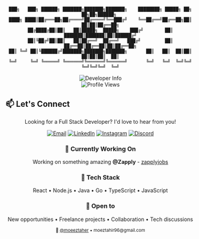 <div align="center">

```
███╗   ███╗ ██████╗ ███████╗███████╗███████╗    ████████╗ █████╗ ██╗  ██╗██╗██████╗ 
████╗ ████║██╔═══██╗██╔════╝██╔════╝╚══███╔╝    ╚══██╔══╝██╔══██╗██║  ██║██║██╔══██╗
██╔████╔██║██║   ██║█████╗  █████╗    ███╔╝        ██║   ███████║███████║██║██████╔╝
██║╚██╔╝██║██║   ██║██╔══╝  ██╔══╝   ███╔╝         ██║   ██╔══██║██╔══██║██║██╔══██╗
██║ ╚═╝ ██║╚██████╔╝███████╗███████╗███████╗       ██║   ██║  ██║██║  ██║██║██║  ██║
╚═╝     ╚═╝ ╚═════╝ ╚══════╝╚══════╝╚══════╝       ╚═╝   ╚═╝  ╚═╝╚═╝  ╚═╝╚═╝╚═╝  ╚═╝
```

</div>

<div align="center">
  <img src="https://readme-typing-svg.herokuapp.com?font=JetBrains+Mono&weight=600&size=22&duration=3000&pause=1000&color=2F81F7&center=true&vCenter=true&width=600&lines=Full+Stack+Developer;React+%7C+Node.js+%7C+Java+%7C+Go;Working+at+Zapply" alt="Developer Info" />
</div>

<div align="center">
  <img src="https://komarev.com/ghpvc/?username=moeeztaher&label=visitors&color=2F81F7&style=flat-square" alt="Profile Views" />
</div>

## 📫 Let's Connect

<div align="center">
  
Looking for a Full Stack Developer? I'd love to hear from you!

</div>

<div align="center">
  
[![Email](https://img.shields.io/badge/Email-moeztahir96%40gmail.com-2F81F7?style=for-the-badge&logo=gmail&logoColor=white)](mailto:moeztahir96@gmail.com)
[![LinkedIn](https://img.shields.io/badge/LinkedIn-moeeztahir-2F81F7?style=for-the-badge&logo=linkedin&logoColor=white)](https://www.linkedin.com/in/moeeztahir/)
[![Instagram](https://img.shields.io/badge/Instagram-moeez.t-2F81F7?style=for-the-badge&logo=instagram&logoColor=white)](https://www.instagram.com/moeez.t)
[![Discord](https://img.shields.io/badge/Discord-moeez-2F81F7?style=for-the-badge&logo=discord&logoColor=white)](https://discord.com/users/630806911364628490)

</div>

<div align="center">
  
### 💼 Currently Working On
Working on something amazing **@Zapply** - [zapplyjobs](https://github.com/zapplyjobs)

### 🚀 Tech Stack
React • Node.js • Java • Go • TypeScript • JavaScript

### 💬 Open to
New opportunities • Freelance projects • Collaboration • Tech discussions

</div>

<div align="center">
  <sub>🔗 <a href="https://github.com/moeeztaher">@moeeztaher</a> • moeztahir96@gmail.com</sub>
</div>